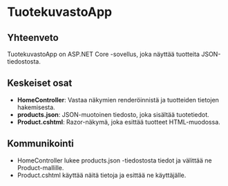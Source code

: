 # TuotekuvastoApp

## Yhteenveto
TuotekuvastoApp on ASP.NET Core -sovellus, joka näyttää tuotteita JSON-tiedostosta. 

## Keskeiset osat
- **HomeController**: Vastaa näkymien renderöinnistä ja tuotteiden tietojen hakemisesta.
- **products.json**: JSON-muotoinen tiedosto, joka sisältää tuotetiedot.
- **Product.cshtml**: Razor-näkymä, joka esittää tuotteet HTML-muodossa.

## Kommunikointi
- HomeController lukee products.json -tiedostosta tiedot ja välittää ne Product-mallille.
- Product.cshtml käyttää näitä tietoja ja esittää ne käyttäjälle.